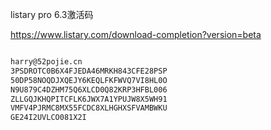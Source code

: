 listary pro 6.3激活码

https://www.listary.com/download-completion?version=beta

```bash

harry@52pojie.cn
3PSDROTC0B6X4FJEDA46MRKH843CFE28PSP
50DP58NOQDJXQEJY6KEQLFKFWVQ7VI8HL0O
N9U879C4DZHM75Q6XLCD0Q82KRP3HFBL006
ZLLGQJKHQPITCFLK6JWX7A1YPUJW8X5WH91
VMFV4PJRMC8MX55FCDC8XLHGHXSFVAMBWKU
GE24I2UVLCO081X2I
```
